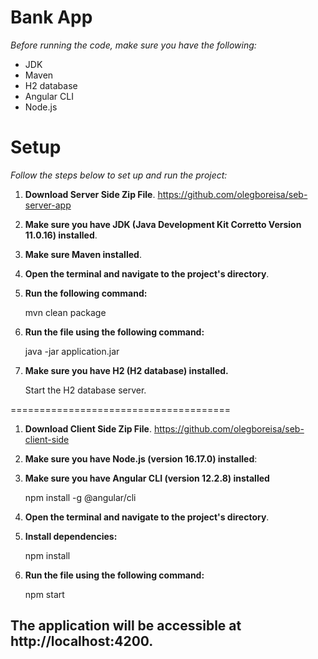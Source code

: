# Bank App

_Before running the code, make sure you have the following:_

* JDK
* Maven
* H2 database
* Angular CLI
* Node.js

# **Setup**

_Follow the steps below to set up and run the project:_

1. **Download Server Side Zip File**. https://github.com/olegboreisa/seb-server-app
2. **Make sure you have JDK (Java Development Kit Corretto Version 11.0.16) installed**.
3. **Make sure Maven installed**.
4. **Open the terminal and navigate to the project's directory**.
5. **Run the following command:**

   mvn clean package

6. **Run the file using the following command:**

   java -jar application.jar

7. **Make sure you have H2 (H2 database) installed.**

   Start the H2 database server.

======================================

1. **Download Client Side Zip File**. https://github.com/olegboreisa/seb-client-side
2. **Make sure you have Node.js (version 16.17.0) installed**:
3. **Make sure you have Angular CLI (version 12.2.8) installed**

   npm install -g @angular/cli
4. **Open the terminal and navigate to the project's directory**.
5. **Install dependencies:**

   npm install
6. **Run the file using the following command:**

   npm start

## The application will be accessible at http://localhost:4200.